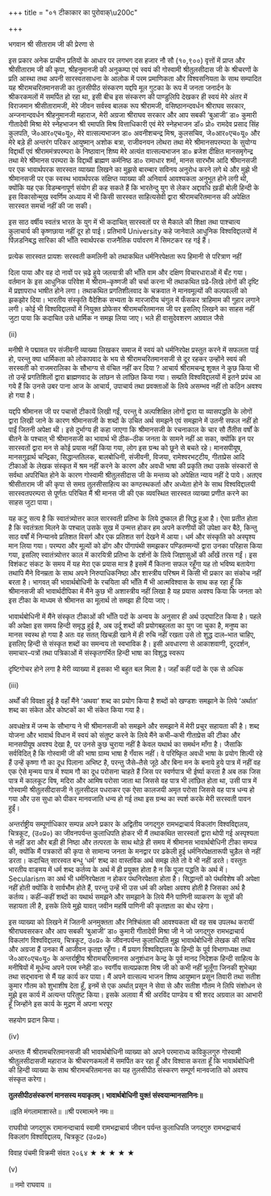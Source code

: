 +++
title = "०१ टीकाकार का पुरोवाक्\u200c"

+++

भगवान श्री सीताराम जी की प्रेरणा से

इस प्रकार अनेक प्राचीन प्रतियों के आधार पर लगभग दस हजार नौ सौ \(१०,९००\) वृत्तों में प्राप्त और श्रीसीताराम जी की कृपा, श्रीहनुमानजी की अनुकम्पा एवं स्वयं की गोस्वामी श्रीतुलसीदास जी के श्रीचरणों के प्रति आस्था तथा अपनी सारस्वतसाधना के आलोक में परम प्रमाणिकता और विश्वसनियता के साथ सम्पादित यह श्रीरामचरितमानसजी का तुलसीपीठ संस्करण यद्दपि मूल गुटका के रूप में जनता जनार्दन के श्रीकरकमलों में समर्पित हो रहा था, इसी बीच इस संस्करण की पाण्डुलिपि देखकर ही स्वयं मेरे अंतर में विराजमान श्रीसीतारामजी, मेरे जीवन सर्वस्व बालक रूप श्रीरामजी, वसिष्ठानन्दवर्धन श्रीराघव सरकार, अन्जनान्दवर्धन श्रीहनुमानजी महाराज, मेरी अग्रजा श्रीराघव सरकार और आप सबकी ‘बुआजी’ डा० कुमारी गीतादेवी मिश्रा मेरे स्नेहभाजन श्री रमापति मिश्र वित्ताधिकारी एवं मेरे स्नेहभाजन डॉ० प्रो० रामदेव प्रसाद सिंह कुलपति, जे०आर०एच०यू०, मेरे वात्सल्यभाजन डा० अवनीशचन्द्र मिश्र, कुलसचिव, जे०आर०एच०यू० और मेरे बड़े ही अन्तरंग परिकर आयुष्मान्‌ अशोक बत्रा, राजीवनयन लोथरा तथा मेरे श्रीमानसपरम्परा के सुयोग्य विद्दार्थी एवं श्रीराममंत्रपरम्परा के निष्ठावान्‌ शिष्य मेरे अत्यंत वात्सल्यभाजन डा० ब्रजेश दीक्षित मानसमृगेन्द्र तथा मेरे श्रीमानस परम्परा के विद्दार्थी ब्राह्मण कर्मनिष्ठ डा० रामाधार शर्मा, मानस सारभौम आदि श्रीमानसजी पर एक भावार्थपरक सारस्वत व्याख्या लिखने का मुझसे बारम्बार सविनय अनुरोध करने लगे थे और मुझे भी श्रीमानसजी पर एक स्वस्थ भावार्थपरक संक्षिप्त व्याख्या की अनिवार्य आवश्यकता अनुभूत होने लगी थी, क्योंकि यह एक विडम्बनापूर्ण संयोग ही कह सकते हैं कि भारतेन्दु युग से लेकर अद्दावधि ख़डी बोली हिन्दी के इस विकासोन्मुख स्वर्णिम अध्याय में भी किसी सारस्वत साहित्यसेवी द्वारा श्रीरामचरितमानस की अपेक्षित सारस्वत समर्चा नहीं की जा सकी।

इस साठ वर्षीय स्वतंत्र भारत के युग में भी कदाचित्‌ सारस्वतों पर से मैकाले की शिक्षा तथा पाश्चात्य कुलाचार्य की कृष्णछाया नहीं दूर हो पाई। प्रतिभायें University कहे जानेवाले आधुनिक विश्वविद्दालयों में पिंज़डनिबद्ध सारिका की भाँति स्वार्थपरक राजनैतिक पर्यावरण में सिमटकर रह गई हैं।

प्रत्येक सारस्वत प्रायशः सरस्वती कमलिनी को तथाकथित धर्मनिरपेक्षता रूप हिमानी से परित्राण नहीं

दिला पाया और वह दो नावों पर च़ढे हुये जलयात्री की भाँति वाम और दक्षिण विचारधाराओं में बँट गया। वर्तमान के इस आधुनिक परिवेश में श्रीराम–कृष्णजी की चर्चा करना भी तथाकथित प़ढे-लिखे लोगों की दृष्टि में प्रज्ञापराध भाषीत होने लगा। तथाकथित प्रगतिशीलवाद के चक्रवात ने मानवमूल्यों की कल्पवल्ली को झकझोर दिया। भारतीय संस्कृति वैदेशिक सभ्यता के मारजारीय चंगुल में फँसकर त्राहिमाम की गुहार लगाने लगी। कोई भी विश्वविद्दालयों में नियुक्त प्रोफेसर श्रीरामचरितमानस जी पर इसलिए लिखने का साहस नहीं जुटा पाया कि कदाचित उसे धार्मिक न समझ लिया जाए। भले ही वासुदेवशरण अग्रवाल जैसे 

\(ii\)

मनीषी ने पद्मावत पर संजीवनी व्याख्या लिखकर समाज में स्वयं को धर्मनिरपेक्ष प्रस्तुत करने में सफलता पाई हो, परन्तु क्या धार्मिकता को लोकापवाद के भय से श्रीरामचरितमानसजी से दूर रहकर उन्होंने स्वयं की सरस्वती को राजमरालिका के सौभाग्य से वंचित नहीं कर दिया ? आचार्य श्रीरामचन्द्र शुक्ल ने कुछ किया भी तो उन्हें प्रगतिशिलों द्वारा ब्राह्मणवाद के लांछन से लांछित किया गया। सम्प्रति विश्वविद्दालयों में इतने प्रपंच आ गये हैं कि उनसे उबर पाना आज के आचार्य, उपाचार्य तथा प्रवक्ताओं के लिये असम्भव नहीं तो कठिन अवश्य हो गया है।

यद्दपि श्रीमानस जी पर पचासों टीकायें लिखी गईं, परन्तु वे अल्पशिक्षित लोगों द्वारा या व्यासपद्धति के लोगों द्वारा लिखी जाने के कारण श्रीमानसजी के शब्दों के उचित अर्थ समझने एवं समझाने में उतनी सफल नहीं हो पाईं जितनी अपेक्षा थी। इसे दुर्भाग्य ही कहा जाएगा कि श्रीमानसजी के रचनाकाल के चार सौ तैंतीस वर्षों के बीतने के पश्चात्‌ भी श्रीमानसजी का भावार्थ भी ठीक–ठीक जनता के सामने नहीं आ सका, क्योंकि इन पर सारस्वतों द्वारा मन से कोई प्रयास नहीं किया गया, लोग इस ग्रन्थ को छूने से बचते रहे। मानसपीयूष, मानसगू़ढार्थ चन्द्रिका, सिद्धान्ततिलक, बालबोधिनी, संजीवनी, विजया, रामेश्वरभट्‌टीय, गीताप्रेस आदि टीकाओं के लेखक संस्कृत में श्रम नहीं करने के कारण और अवधी भाषा की प्रकृति तथा उसके संस्कारों से सर्वथा अपरिचित होने के कारण गोस्वामी श्रीतुलसीदास जी के मन्तव्य को अपेक्षित न्याय नहीं दे पाये। अतएव श्रीसीताराम जी की कृपा से समग्र तुलसीसाहित्य का कण्ठस्थकर्ता और अध्येता होने के साथ विश्वविद्दालयी सारस्वतपरम्परा से पूर्णतः परिचित मैं श्री मानस जी की एक व्यवस्थित सारस्वत व्याख्या प्रणीत करने का साहस जुटा पाया।

यह कटु सत्य है कि स्वातंत्र्योत्तर काल सारस्वती प्रतिभा के लिये दुष्काल ही सिद्ध हुआ है। ऐसा प्रतीत होता है कि स्वतंत्रता मिलने के पश्चात्‌ उसके सुख में उन्मत्त होकर हम अपने करणीयों की उपेक्षा कर बैठे, किन्तु साठ वर्षों में निन्यानवे प्रतिशत विसर्ग और एक प्रतिशत सर्ग देखने में आया। धर्म और संस्कृति को अस्पृश्य मान लिया गया। परम्परा और मूल्यों को ढोंग और पोंगापंथी समझकर पण्डितम्मन्यों द्वारा उनका परिहास किया गया, इसलिए स्वातंत्र्योत्तर काल में कारयित्री प्रतिभा के दर्शनों के लिये जिज्ञासुओं की आँखें तरस गईं। इस विशंकट संकट के समय में यह मेरा एक प्रयास मात्र है इसमें मैं कितना सफल रहूँगा यह तो भविष्य बतायेगा तथापि मैंने विनम्रता के साथ अपने निरुपाधिकनिष्ठा और शास्त्रीय परिश्रम में किसी भी प्रकार का संकोच नहीं बरता है। भागवत्‌ की भावार्थबोधिनी के रचयिता की भाँति मैं भी आत्मविश्वास के साथ कह रहा हूँ कि श्रीमानसजी की भावार्थदीपिका में मैंने कुछ भी अशास्त्रीय नहीं लिखा है यह प्रयास अवश्य किया कि जनता को इस टीका के माध्यम से श्रीमानस का मूलार्थ तो समझा ही दिया जाए।

भावार्थबोधिनी में मैंने संस्कृत टीकाओं की भाँति पदों के अन्वय के अनुसार ही अर्थ उद्‌घाटित किया है। पहले की अपेक्षा इस समय हिन्दी समृद्ध हुई है, अब उर्दू शब्दों की प्रयोगबहुलता का युग जा चुका है, मनुष्य का मानस स्वस्थ हो गया है अतः वह सतत्‌ खिचड़ी खाने में ही रुचि नहीं रखता उसे तो शुद्ध दाल–भात चाहिए, इसलिए हिन्दी से संस्कृत शब्दों का समन्वय तो स्वभाविक है। इसी अवधारणा से आकाशवाणी, दूरदर्शन, समाचार–पत्रों तथा पत्रिकाओं में संस्कृतगर्भित हिन्दी भाषा का विशुद्ध स्वरूप

दृष्टिगोचर होने लगा है मेरी व्याख्या में इसका भी बहुत बल मिला है। जहाँ कहीं पदों के एक से अधिक

\(iii\)

अर्थों की विवक्षा हुई है वहाँ मैंने ‘अथवा’ शब्द का प्रयोग किया है शब्दों को खण्डशः समझाने के लिये ‘अर्थात’ शब्द का संकेत और कोष्टकों का भी संकेत किया गया है।

अवधक्षेत्र में जन्म के सौभाग्य ने भी श्रीमानसजी को समझने और समझाने में मेरी प्रचुर सहायता की है। शब्द योजना और भावार्थ विधान में स्वयं को संतुष्ट करने के लिये मैंने कभी–कभी गीताप्रेस की टीका और मानसपीयूष अवश्य देखा है, पर उनसे कुछ चुराया नहीं है केवल यथार्थ का समर्थन माँगा है। जैसाकि सर्वविदित्‌ है कि गोस्वामी जी की भाषा ग्राम्य भाषा है गँवारू नहीं। वे परिष्किृत अवधी भाषा के प्रयोग शिल्पी रहे हैं उन्हें कृष्णा गौ का दूध पिलाना अभिष्ट है, परन्तु जैसे–तैसे जूठे और बिना मन के बनाये हुये पात्र में नहीं वह एक ऐसे मृन्मय पात्र में श्याम गौ का दूध परोसना चाहते हैं जिस पर स्वर्णपात्र भी ईर्ष्या करता है अब तक जिस पात्र में कालकूट विष, मदिरा और आमिष परोसा जाता था जिससे वह पात्र भी लांछित होता था, उसी पात्र में गोस्वामी श्रीतुलसीदासजी ने तुलसीदल पधराकर एक ऐसा कालजयी अमृत परोसा जिससे वह पात्र धन्य हो गया और उस सुधा को पीकर मानवजाति धन्य हो गई तथा इस ग्रन्थ का स्पर्श करके मेरी सरस्वती पावन हुईं।

अन्तर्राष्ट्रीय सम्पूर्णाधिकार सम्पन्न अपने प्रकार के अद्वितीय जगद्‌गुरु रामभद्राचार्य विकलांग विश्वविद्दालय, चित्रकूट, \(उ०प्र०\) का जीवनपर्यन्त कुलाधिपति होकर भी मैं तथाकथित सारस्वतों द्वारा थोपी गई अस्पृश्यता से नहीं डरा और बड़ी ही निष्ठा और तत्परता के साथ थोड़े ही समय में श्रीमानस भावार्थबोधिनी टीका सम्पन्न की, क्योंकि मैं पत्रकारों की कृपा से सामान्य जनता के मनद्वार पर ढकेली हुई धर्मनिरपेक्षतारूपी चुड़ैल से नहीं डरता। कदाचित्‌ सारस्वत बन्धु ‘धर्म’ शब्द का वास्तविक अर्थ समझ लेते तो वे भी नहीं डरते। वस्तुतः भारतीय वाङ्‌मय में धर्म शब्द कर्तव्य के अर्थ में ही प्रयुक्त होता है न कि पूजा पद्धति के अर्थ में। Secularism का अर्थ भी धर्मनिरपेक्षता न होकर पंथनिरपेक्षता होता है। सिद्धान्तों को पंथविशेष की अपेक्षा नहीं होती क्योंकि वे सार्वभौम होते हैं, परन्तु उन्हें भी उस धर्म की अपेक्षा अवश्य होती है जिसका अर्थ है कर्तव्य। कहीं–कहीं शब्दों का यथार्थ समझने और समझाने के लिये मैंने पाणिनी व्याकरण के सूत्रों की सहायता ली है, इसके लिये मुझे यावत्‌ जवीन महर्षि पाणिनी की कृतज्ञता का बोध रहेगा।

इस व्याख्या को लिखने में जितनी अनमुक्तता और निश्चिंतता की आवश्यकता थी वह सब उपलब्ध करायीं श्रीराघवसरकर और आप सबकी ‘बुआजी’ डा० कुमारी गीतादेवी मिश्रा जी ने जो जगद्‌गुरु रामभद्राचार्य विकलांग विश्वविद्दालय, चित्रकूट, उ०प्र० के जीवनपर्यन्त कुलाधिपति मुझ भावार्थबोधिनी लेखक की सचिव और अग्रजा हैं उनका मैं आजीवन कृतज्ञ रहूँगा। मैं प्रयाग विश्वविद्दालय के हिन्दी के पूर्व विभागाध्यक्ष तथा जे०आर०एच०यू० के अन्तर्राष्ट्रीय श्रीरामचरितमानस अनुशंधान केन्द्र के पूर्व मानद निदेशक हिन्दी साहित्य के मनीषियों में मूर्धन्य अपने परम स्नेही डा० स्वर्गीय सत्यप्रकाश मिश्र जी को कभी नहीं भूलूँगा जिनकी शुभेच्छा तथा सद्‌भावना से मैं यह कार्य कर पाया। मैं अपने वात्सल्य भाजन शिष्य आयुष्मान प्रसून तिवारी तथा सतीश कुमार गौतम को शुभाशीष देता हूँ, इनमें से एक अर्थात्‌ प्रसून ने सेवा से और सतीश गौतम ने लिपि संशोधन से मुझे इस कार्य में अत्यन्त परितुष्ट किया। इसके अलावा मैं श्री अरविंद पाण्डेय व श्री शरद अग्रवाल का आभारी हूँ जिन्होंने इस कार्य के मुद्रण में अपना भरपूर

सहयोग प्रदान किया।

\(iv\)

अन्ततः मैं श्रीरामचरितमानसजी की भावार्थबोधिनी व्याख्या को अपने परमाराध्य कविकुलगुरु गोस्वामी श्रीतुलसीदासजी महाराज के श्रीचरणकमलों में समर्पित कर रहा हूँ और विश्वास करता हूँ कि भावार्थबोधिनी की हिन्दी व्याख्या के साथ श्रीरामचरितमानस का यह तुलसीपीठ संस्करण सम्पूर्ण मानवजाति को अवश्य संस्कृत करेगा।

**तुलसीपीठसंस्करणं मानसस्य मयाकृतम्‌। भावार्थबोधिनी युक्तं संस्वयान्मानसानिनः॥**

॥इति मंगलामाशास्ते॥ ॥श्री परमात्मने नमः॥

राघवीयो जगद्गुरू रामानन्दाचार्य स्वामी रामभद्राचार्य जीवन पर्यन्त कुलाधिपति जगद्‌गुरु रामभद्राचार्य विकलांग विश्वविद्दालय, चित्रकूट \(उ०प्र०\)

विवाह पंचमी विक्रमी संवत २०६४ ★ ★ ★ ★ ★

\(v\)

॥ नमो राघवाय ॥
